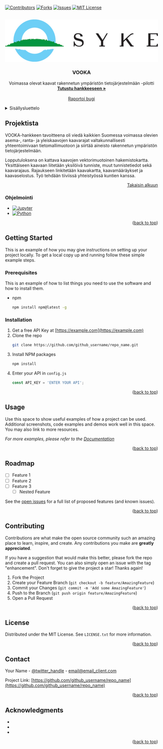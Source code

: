 <!-- Improved compatibility of back to top link: See: https://github.com/othneildrew/Best-README-Template/pull/73 -->
<a name="readme-top"></a>
<!--
*** Thanks for checking out the Best-README-Template. If you have a suggestion
*** that would make this better, please fork the repo and create a pull request
*** or simply open an issue with the tag "enhancement".
*** Don't forget to give the project a star!
*** Thanks again! Now go create something AMAZING! :D
-->



<!-- PROJECT SHIELDS -->
<!--
*** I'm using markdown "reference style" links for readability.
*** Reference links are enclosed in brackets [ ] instead of parentheses ( ).
*** See the bottom of this document for the declaration of the reference variables
*** for contributors-url, forks-url, etc. This is an optional, concise syntax you may use.
*** https://www.markdownguide.org/basic-syntax/#reference-style-links
-->
[![Contributors][contributors-shield]][contributors-url]
[![Forks][forks-shield]][forks-url]
[![Issues][issues-shield]][issues-url]
[![MIT License][license-shield]][license-url]



<!-- LOGO -->
<br />
<div align="center">
  <a href="https://github.com/ubigu/vooka">
    <img src="img/SYKE_tunnus_rgb_vaaka.jpg" alt="Logo">
  </a>

<h3 align="center">VOOKA</h3>

  <p align="center">
    Voimassa olevat kaavat rakennetun ympäristön tietojärjestelmään -pilotti
    <br />
    <a href="https://www.syke.fi/fi-FI/Tutkimus__kehittaminen/Tutkimus_ja_kehittamishankkeet/Hankkeet/Voimassa_olevat_kaavat_rakennetun_ympariston_tietojarjestelmaan_VOOKA"><strong>Tutustu hankkeeseen »</strong></a>
    <br />
    <br />
    <a href="https://github.com/ubigu/vooka/issues">Raportoi bugi</a>
  </p>
</div>



<!-- SISALLYSLUETTELO -->
<details>
  <summary>Sisällysluettelo</summary>
  <ol>
    <li>
      <a href="#projektista">1. Projektista</a>
      <ul>
        <li><a href="#ohjelmointi">1.1 Ohjelmointi</a></li>
      </ul>
    </li>
    <li>
      <a href="#getting-started">Getting Started</a>
      <ul>
        <li><a href="#prerequisites">Prerequisites</a></li>
        <li><a href="#installation">Installation</a></li>
      </ul>
    </li>
    <li><a href="#usage">Usage</a></li>
    <li><a href="#roadmap">Roadmap</a></li>
    <li><a href="#contributing">Contributing</a></li>
    <li><a href="#license">License</a></li>
    <li><a href="#contact">Contact</a></li>
    <li><a href="#acknowledgments">Acknowledgments</a></li>
  </ol>
</details>



<!-- PROJEKTISTA -->
## Projektista

VOOKA-hankkeen tavoitteena oli viedä kaikkien Suomessa voimassa olevien asema-, ranta- ja yleiskaavojen kaavarajat valtakunnallisesti yhteentoimivaan tietomallimuotoon ja siirtää aineisto rakennetun ympäristön tietojärjestelmään.

Lopputuloksena on kattava kaavojen vektorimuotoinen hakemistokartta. Yksittäiseen kaavaan liitetään yksilöivä tunniste, muut tunnistetiedot sekä kaavarajaus. Rajaukseen linkitetään kaavakartta, kaavamääräykset ja kaavaselostus. Työ tehdään tiiviissä yhteistyössä kuntien kanssa.

<p align="right"><a href="#readme-top">Takaisin alkuun</a></p>



### Ohjelmointi

* [![Jupyter][Jupyter-shield]][Jupyter-url]
* [![Python][Python-shield]][Python-url]

<p align="right">(<a href="#readme-top">back to top</a>)</p>



<!-- GETTING STARTED -->
## Getting Started

This is an example of how you may give instructions on setting up your project locally.
To get a local copy up and running follow these simple example steps.

### Prerequisites

This is an example of how to list things you need to use the software and how to install them.
* npm
  ```sh
  npm install npm@latest -g
  ```

### Installation

1. Get a free API Key at [https://example.com](https://example.com)
2. Clone the repo
   ```sh
   git clone https://github.com/github_username/repo_name.git
   ```
3. Install NPM packages
   ```sh
   npm install
   ```
4. Enter your API in `config.js`
   ```js
   const API_KEY = 'ENTER YOUR API';
   ```

<p align="right">(<a href="#readme-top">back to top</a>)</p>



<!-- USAGE EXAMPLES -->
## Usage

Use this space to show useful examples of how a project can be used. Additional screenshots, code examples and demos work well in this space. You may also link to more resources.

_For more examples, please refer to the [Documentation](https://example.com)_

<p align="right">(<a href="#readme-top">back to top</a>)</p>



<!-- ROADMAP -->
## Roadmap

- [ ] Feature 1
- [ ] Feature 2
- [ ] Feature 3
    - [ ] Nested Feature

See the [open issues](https://github.com/github_username/repo_name/issues) for a full list of proposed features (and known issues).

<p align="right">(<a href="#readme-top">back to top</a>)</p>



<!-- CONTRIBUTING -->
## Contributing

Contributions are what make the open source community such an amazing place to learn, inspire, and create. Any contributions you make are **greatly appreciated**.

If you have a suggestion that would make this better, please fork the repo and create a pull request. You can also simply open an issue with the tag "enhancement".
Don't forget to give the project a star! Thanks again!

1. Fork the Project
2. Create your Feature Branch (`git checkout -b feature/AmazingFeature`)
3. Commit your Changes (`git commit -m 'Add some AmazingFeature'`)
4. Push to the Branch (`git push origin feature/AmazingFeature`)
5. Open a Pull Request

<p align="right">(<a href="#readme-top">back to top</a>)</p>



<!-- LICENSE -->
## License

Distributed under the MIT License. See `LICENSE.txt` for more information.

<p align="right">(<a href="#readme-top">back to top</a>)</p>



<!-- CONTACT -->
## Contact

Your Name - [@twitter_handle](https://twitter.com/twitter_handle) - email@email_client.com

Project Link: [https://github.com/github_username/repo_name](https://github.com/github_username/repo_name)

<p align="right">(<a href="#readme-top">back to top</a>)</p>



<!-- ACKNOWLEDGMENTS -->
## Acknowledgments

* []()
* []()
* []()

<p align="right">(<a href="#readme-top">back to top</a>)</p>



<!-- MARKDOWN LINKS & IMAGES -->
<!-- https://www.markdownguide.org/basic-syntax/#reference-style-links -->
[contributors-shield]: https://img.shields.io/github/contributors/ubigu/vooka?color=brightgreen&style=for-the-badge
[contributors-url]: https://github.com/ubigu/vooka/graphs/contributors
[forks-shield]: https://img.shields.io/github/forks/ubigu/vooka?color=blue&style=for-the-badge
[forks-url]: https://github.com/ubigu/vooka/network/members
[issues-shield]: https://img.shields.io/github/issues/ubigu/vooka?color=yellow&style=for-the-badge
[issues-url]: https://github.com/ubigu/vooka/issues
[license-shield]: https://img.shields.io/github/license/ubigu/vooka.svg?style=for-the-badge
[license-url]: https://github.com/ubigu/vooka/blob/master/LICENSE
[Jupyter-shield]: https://img.shields.io/badge/jupyter-%23FA0F00.svg?style=for-the-badge&logo=jupyter&logoColor=white
[Jupyter-url]: https://jupyter.org/
[Python-shield]: https://img.shields.io/badge/Python-3776AB?style=for-the-badge&logo=python&logoColor=white
[Python-url]: https://www.python.org/
